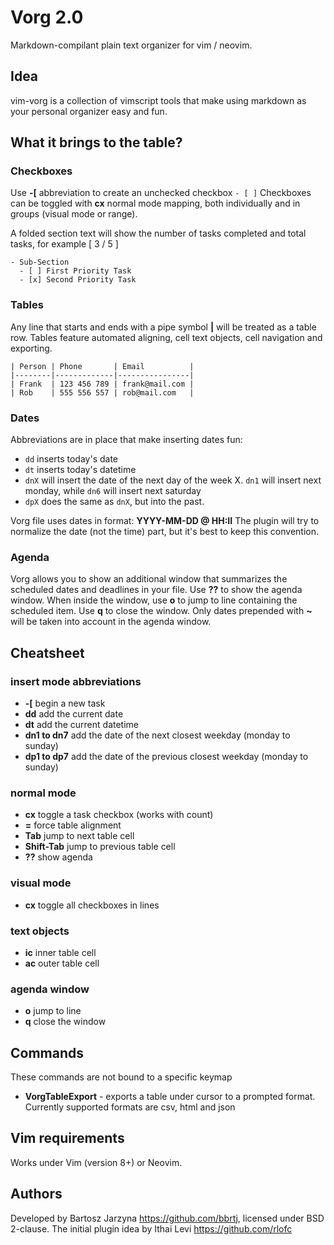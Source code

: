 # Vorg 2.0
Markdown-compilant plain text organizer for vim / neovim.

## Idea
vim-vorg is a collection of vimscript tools that make using markdown as your personal organizer easy and fun.

## What it brings to the table?

### Checkboxes
Use **-[** abbreviation to create an unchecked checkbox `- [ ]`
Checkboxes can be toggled with **cx** normal mode mapping, both individually and in groups (visual mode or range).

A folded section text will show the number of tasks completed and total tasks, for example [ 3 / 5 ]

```
- Sub-Section
  - [ ] First Priority Task
  - [x] Second Priority Task
```

### Tables
Any line that starts and ends with a pipe symbol **|** will be treated as a table row.
Tables feature automated aligning, cell text objects, cell navigation and exporting.

```
| Person | Phone       | Email          |
|--------|-------------|----------------|
| Frank  | 123 456 789 | frank@mail.com |
| Rob    | 555 556 557 | rob@mail.com   |
```

### Dates
Abbreviations are in place that make inserting dates fun:
- `dd` inserts today's date
- `dt` inserts today's datetime
- `dnX` will insert the date of the next day of the week X. `dn1` will insert next monday, while `dn6` will insert next saturday
- `dpX` does the same as `dnX`, but into the past.

Vorg file uses dates in format: **YYYY-MM-DD @ HH:II**
The plugin will try to normalize the date (not the time) part, but it's best to keep this convention.

### Agenda
Vorg allows you to show an additional window that summarizes the scheduled dates and deadlines in your file. Use **??** to show the agenda window.
When inside the window, use **o** to jump to line containing the scheduled item. Use **q** to close the window.
Only dates prepended with **~** will be taken into account in the agenda window.

Cheatsheet
---------

### insert mode abbreviations
- **-[** begin a new task
- **dd** add the current date
- **dt** add the current datetime
- **dn1 to dn7** add the date of the next closest weekday (monday to sunday)
- **dp1 to dp7** add the date of the previous closest weekday (monday to sunday)

### normal mode
- **cx** toggle a task checkbox (works with count)
- **=** force table alignment
- **Tab** jump to next table cell
- **Shift-Tab** jump to previous table cell
- **??** show agenda

### visual mode
- **cx** toggle all checkboxes in lines

### text objects
- **ic** inner table cell
- **ac** outer table cell

### agenda window
- **o** jump to line
- **q** close the window

Commands
--------
These commands are not bound to a specific keymap

- **VorgTableExport** - exports a table under cursor to a prompted format. Currently supported formats are csv, html and json

Vim requirements
----------------

Works under Vim (version 8+) or Neovim.

Authors
---------------
Developed by Bartosz Jarzyna <https://github.com/bbrtj>, licensed under BSD 2-clause.
The initial plugin idea by Ithai Levi <https://github.com/rlofc>

